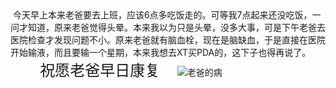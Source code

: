 <div id="sina_keyword_ad_area2" class="articalContent  ">
			<div>
&nbsp;<wbr>今天早上本来老爸要去上班，应该6点多吃饭走的。可等我7点起来还没吃饭，一问才知道，原来老爸觉得头晕。本来我以为只是头晕，没多大事，可是下午老爸去医院检查才发现问题不小。原来老爸就有脑血栓，现在是脑缺血，于是直接在医院开始输液，而且要输一个星期，本来我想去XT买PDA的，这下子也得再说了。</DIV>
<div>
&nbsp;<wbr>&nbsp;<wbr>&nbsp;<wbr>&nbsp;<wbr>&nbsp;<wbr>&nbsp;<wbr>&nbsp;<wbr>&nbsp;<wbr>&nbsp;<wbr>&nbsp;<wbr>&nbsp;<wbr>&nbsp;<wbr>
<font STYLE="FONT-SIZE: 24px">祝愿老爸早日康复</FONT>&nbsp;<wbr>&nbsp;<wbr>&nbsp;<wbr>&nbsp;<wbr>&nbsp;<wbr>&nbsp;<wbr>&nbsp;<wbr>
<img src="http://simg.sinajs.cn/blog7style/images/common/sg_trans.gif" real_src ="http://blog.sina.com.cn/images/face/001.gif"  ALT="老爸的病"  TITLE="老爸的病" /></DIV>							
		</div>